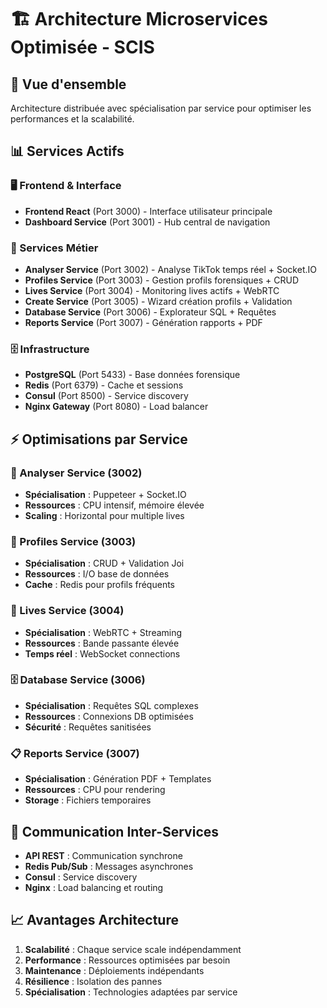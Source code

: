 # 🏗️ Architecture Microservices Optimisée - SCIS

## 🎯 Vue d'ensemble
Architecture distribuée avec spécialisation par service pour optimiser les performances et la scalabilité.

## 📊 Services Actifs

### 🖥️ Frontend & Interface
- **Frontend React** (Port 3000) - Interface utilisateur principale
- **Dashboard Service** (Port 3001) - Hub central de navigation

### 🔧 Services Métier
- **Analyser Service** (Port 3002) - Analyse TikTok temps réel + Socket.IO
- **Profiles Service** (Port 3003) - Gestion profils forensiques + CRUD
- **Lives Service** (Port 3004) - Monitoring lives actifs + WebRTC
- **Create Service** (Port 3005) - Wizard création profils + Validation
- **Database Service** (Port 3006) - Explorateur SQL + Requêtes
- **Reports Service** (Port 3007) - Génération rapports + PDF

### 🗄️ Infrastructure
- **PostgreSQL** (Port 5433) - Base données forensique
- **Redis** (Port 6379) - Cache et sessions
- **Consul** (Port 8500) - Service discovery
- **Nginx Gateway** (Port 8080) - Load balancer

## ⚡ Optimisations par Service

### 📡 Analyser Service (3002)
- **Spécialisation** : Puppeteer + Socket.IO
- **Ressources** : CPU intensif, mémoire élevée
- **Scaling** : Horizontal pour multiple lives

### 👥 Profiles Service (3003)
- **Spécialisation** : CRUD + Validation Joi
- **Ressources** : I/O base de données
- **Cache** : Redis pour profils fréquents

### 🎥 Lives Service (3004)
- **Spécialisation** : WebRTC + Streaming
- **Ressources** : Bande passante élevée
- **Temps réel** : WebSocket connections

### 🗄️ Database Service (3006)
- **Spécialisation** : Requêtes SQL complexes
- **Ressources** : Connexions DB optimisées
- **Sécurité** : Requêtes sanitisées

### 📋 Reports Service (3007)
- **Spécialisation** : Génération PDF + Templates
- **Ressources** : CPU pour rendering
- **Storage** : Fichiers temporaires

## 🔄 Communication Inter-Services
- **API REST** : Communication synchrone
- **Redis Pub/Sub** : Messages asynchrones
- **Consul** : Service discovery
- **Nginx** : Load balancing et routing

## 📈 Avantages Architecture
1. **Scalabilité** : Chaque service scale indépendamment
2. **Performance** : Ressources optimisées par besoin
3. **Maintenance** : Déploiements indépendants
4. **Résilience** : Isolation des pannes
5. **Spécialisation** : Technologies adaptées par service